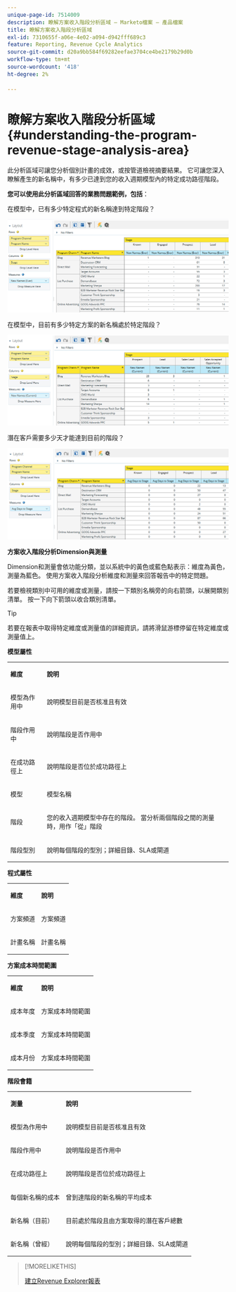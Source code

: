 ```yaml
---
unique-page-id: 7514009
description: 瞭解方案收入階段分析區域 — Marketo檔案 — 產品檔案
title: 瞭解方案收入階段分析區域
exl-id: 7310655f-a06e-4e02-a094-d942fff689c3
feature: Reporting, Revenue Cycle Analytics
source-git-commit: d20a9bb584f69282eefae3704ce4be2179b29d0b
workflow-type: tm+mt
source-wordcount: '418'
ht-degree: 2%

---
```


# 瞭解方案收入階段分析區域 {#understanding-the-program-revenue-stage-analysis-area}

此分析區域可讓您分析個別計畫的成效，或按管道檢視摘要結果。 它可讓您深入瞭解產生的新名稱中，有多少已達到您的收入週期模型內的特定成功路徑階段。

**您可以使用此分析區域回答的業務問題範例，包括**：

在模型中，已有多少特定程式的新名稱達到特定階段？

![](assets/one-3.png)

在模型中，目前有多少特定方案的新名稱處於特定階段？

![](assets/two-3.png)

潛在客戶需要多少天才能達到目前的階段？

![](assets/three-3.png)

**方案收入階段分析Dimension與測量**

Dimension和測量會依功能分類，並以系統中的黃色或藍色點表示：維度為黃色，測量為藍色。 使用方案收入階段分析維度和測量來回答報告中的特定問題。

若要檢視類別中可用的維度或測量，請按一下類別名稱旁的向右箭頭，以展開類別清單。 按一下向下箭頭以收合類別清單。

>[!TIP]
>
>若要在報表中取得特定維度或測量值的詳細資訊，請將滑鼠游標停留在特定維度或測量值上。

**模型屬性**

<table> 
 <tbody> 
  <tr> 
   <td colspan="1" rowspan="1"><strong>維度</strong></td> 
   <td colspan="1" rowspan="1"><p><strong>說明</strong></p></td> 
  </tr> 
  <tr> 
   <td colspan="1" rowspan="1"><p>模型為作用中</p></td> 
   <td colspan="1" rowspan="1"><p>說明模型目前是否核准且有效</p></td> 
  </tr> 
  <tr> 
   <td colspan="1" rowspan="1"><p>階段作用中</p></td> 
   <td colspan="1" rowspan="1"><p>說明階段是否作用中</p></td> 
  </tr> 
  <tr> 
   <td colspan="1" rowspan="1"><p>在成功路徑上</p></td> 
   <td colspan="1" rowspan="1"><p>說明階段是否位於成功路徑上</p></td> 
  </tr> 
  <tr> 
   <td colspan="1" rowspan="1"><p>模型</p></td> 
   <td colspan="1" rowspan="1"><p>模型名稱</p></td> 
  </tr> 
  <tr> 
   <td colspan="1" rowspan="1"><p>階段</p></td> 
   <td colspan="1" rowspan="1"><p>您的收入週期模型中存在的階段。 當分析兩個階段之間的測量時，用作「從」階段</p></td> 
  </tr> 
  <tr> 
   <td colspan="1" rowspan="1"><p>階段型別</p></td> 
   <td colspan="1" rowspan="1"><p>說明每個階段的型別；詳細目錄、SLA或閘道</p></td> 
  </tr> 
 </tbody> 
</table>

**程式屬性**

<table> 
 <tbody> 
  <tr> 
   <td colspan="1" rowspan="1"><p><strong>維度</strong></p></td> 
   <td colspan="1" rowspan="1"><p><strong>說明</strong></p></td> 
  </tr> 
  <tr> 
   <td colspan="1" rowspan="1"><p>方案頻道</p></td> 
   <td colspan="1" rowspan="1"><p>方案頻道</p></td> 
  </tr> 
  <tr> 
   <td colspan="1" rowspan="1"><p>計畫名稱</p></td> 
   <td colspan="1" rowspan="1"><p>計畫名稱</p></td> 
  </tr> 
 </tbody> 
</table>

**方案成本時間範圍**

<table> 
 <tbody> 
  <tr> 
   <td colspan="1" rowspan="1"><p><strong>維度</strong></p></td> 
   <td colspan="1" rowspan="1"><p><strong>說明</strong></p></td> 
  </tr> 
  <tr> 
   <td colspan="1" rowspan="1"><p>成本年度</p></td> 
   <td colspan="1" rowspan="1"><p>方案成本時間範圍</p></td> 
  </tr> 
  <tr> 
   <td colspan="1" rowspan="1"><p>成本季度</p></td> 
   <td colspan="1" rowspan="1"><p>方案成本時間範圍</p></td> 
  </tr> 
  <tr> 
   <td colspan="1" rowspan="1"><p>成本月份</p></td> 
   <td colspan="1" rowspan="1"><p>方案成本時間範圍</p></td> 
  </tr> 
 </tbody> 
</table>

**階段會籍**

<table> 
 <tbody> 
  <tr> 
   <td colspan="1" rowspan="1"><p><strong>測量</strong></p></td> 
   <td colspan="1" rowspan="1"><p><strong>說明</strong></p></td> 
  </tr> 
  <tr> 
   <td colspan="1" rowspan="1"><p>模型為作用中</p></td> 
   <td colspan="1" rowspan="1"><p>說明模型目前是否核准且有效</p></td> 
  </tr> 
  <tr> 
   <td colspan="1" rowspan="1"><p>階段作用中</p></td> 
   <td colspan="1" rowspan="1"><p>說明階段是否作用中</p></td> 
  </tr> 
  <tr> 
   <td colspan="1" rowspan="1"><p>在成功路徑上</p></td> 
   <td colspan="1" rowspan="1"><p>說明階段是否位於成功路徑上</p></td> 
  </tr> 
  <tr> 
   <td colspan="1" rowspan="1"><p>每個新名稱的成本</p></td> 
   <td colspan="1" rowspan="1"><p>曾到達階段的新名稱的平均成本</p></td> 
  </tr> 
  <tr> 
   <td colspan="1" rowspan="1"><p>新名稱（目前）</p></td> 
   <td colspan="1" rowspan="1"><p>目前處於階段且由方案取得的潛在客戶總數</p></td> 
  </tr> 
  <tr> 
   <td colspan="1" rowspan="1"><p>新名稱（曾經）</p></td> 
   <td colspan="1" rowspan="1"><p>說明每個階段的型別；詳細目錄、SLA或閘道</p></td> 
  </tr> 
 </tbody> 
</table>

>[!MORELIKETHIS]
>
>[建立Revenue Explorer報表](/help/marketo/product-docs/reporting/revenue-cycle-analytics/revenue-explorer/create-a-revenue-explorer-report.md)
